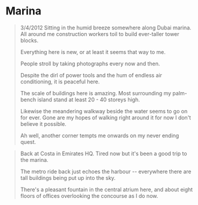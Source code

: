 # Marina

> 3/4/2012
> Sitting in the humid breeze somewhere along Dubai marina. All around me construction workers toil to build ever-taller tower blocks.
> 
> Everything here is new, or at least it seems that way to me.
> 
> People stroll by taking photographs every now and then.
> 
> Despite the dirl of power tools and the hum of endless air conditioning, it is peaceful here.
> 
> The scale of buildings here is amazing. Most surrounding my palm-bench island stand at least 20 - 40 storeys high.
> 
> Likewise the meandering walkway beside the water seems to go on for ever. Gone are my hopes of walking right around it for now I don't believe it possible.
> 
> Ah well, another corner tempts me onwards on my never ending quest.

> Back at Costa in Emirates HQ. Tired now but it's been a good trip to the marina.
> 
> The metro ride back just echoes the harbour -- everywhere there are tall buildings being put up into the sky.
> 
> There's a pleasant fountain in the central atrium here, and about eight floors of offices overlooking the concourse as I do now.